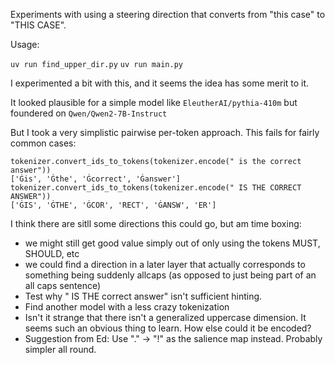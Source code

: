 Experiments with using a steering direction that converts from "this case" to "THIS CASE".

Usage:

`uv run find_upper_dir.py`
`uv run main.py`

I experimented a bit with this, and it seems the idea has some merit to it.

It looked plausible for a simple model like `EleutherAI/pythia-410m` but foundered on `Qwen/Qwen2-7B-Instruct`

But I took a very simplistic pairwise per-token approach. This fails for fairly common cases:

```
tokenizer.convert_ids_to_tokens(tokenizer.encode(" is the correct answer"))
['Ġis', 'Ġthe', 'Ġcorrect', 'Ġanswer']
tokenizer.convert_ids_to_tokens(tokenizer.encode(" IS THE CORRECT ANSWER"))
['ĠIS', 'ĠTHE', 'ĠCOR', 'RECT', 'ĠANSW', 'ER']
```

I think there are sitll some directions this could go, but am time boxing:
* we might still get good value simply out of only using the tokens MUST, SHOULD, etc
* we could find a direction in a later layer that actually corresponds to something being suddenly allcaps (as opposed to just being part of an all caps sentence)
* Test why " IS THE correct answer" isn't sufficient hinting.
* Find another model with a less crazy tokenization
* Isn't it strange that there isn't a generalized uppercase dimension. It seems such an obvious thing to learn. How else could it be encoded?
* Suggestion from Ed: Use "." -> "!" as the salience map instead. Probably simpler all round.